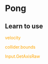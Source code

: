 # Pong


## Learn to use

<font color=Orange>velocity</font>

<font color=Orange>collider.bounds</font>

<font color=Orange>Input.GetAxisRaw</font>

